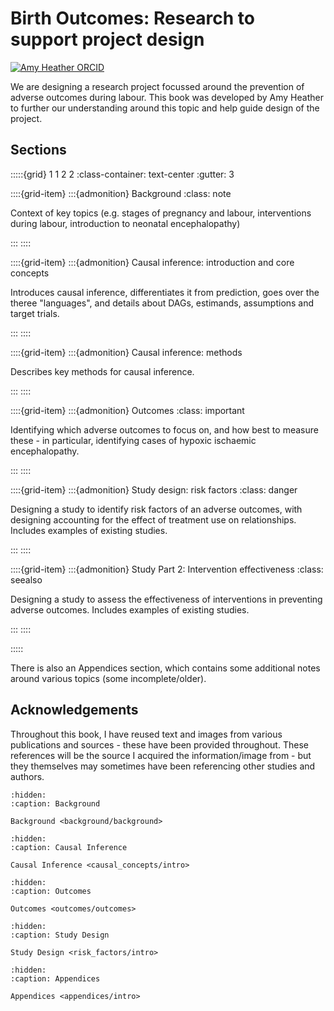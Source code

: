 # Birth Outcomes: Research to support project design

[![Amy Heather ORCID](https://img.shields.io/badge/Amy_Heather_ORCID:-0000--0002--6596--3479-brightgreen)](https://orcid.org/0000-0002-6596-3479)

We are designing a research project focussed around the prevention of adverse outcomes during labour. This book was developed by Amy Heather to further our understanding around this topic and help guide design of the project.

## Sections

:::::{grid} 1 1 2 2
:class-container: text-center
:gutter: 3

::::{grid-item}
:::{admonition} Background
:class: note

Context of key topics (e.g. stages of pregnancy and labour, interventions during labour, introduction to neonatal encephalopathy)

:::
::::

::::{grid-item}
:::{admonition} Causal inference: introduction and core concepts

Introduces causal inference, differentiates it from prediction, goes over the theree "languages", and details about DAGs, estimands, assumptions and target trials.

:::
::::

::::{grid-item}
:::{admonition} Causal inference: methods

Describes key methods for causal inference.

:::
::::

::::{grid-item}
:::{admonition} Outcomes
:class: important

Identifying which adverse outcomes to focus on, and how best to measure these - in particular, identifying cases of hypoxic ischaemic encephalopathy.

:::
::::

::::{grid-item}
:::{admonition} Study design: risk factors
:class: danger

Designing a study to identify risk factors of an adverse outcomes, with designing accounting for the effect of treatment use on relationships. Includes examples of existing studies.

:::
::::

::::{grid-item}
:::{admonition} Study Part 2: Intervention effectiveness
:class: seealso

Designing a study to assess the effectiveness of interventions in preventing adverse outcomes. Includes examples of existing studies.

:::
::::

:::::

There is also an Appendices section, which contains some additional notes around various topics (some incomplete/older).

## Acknowledgements

Throughout this book, I have reused text and images from various publications and sources - these have been provided throughout. These references will be the source I acquired the information/image from - but they themselves may sometimes have been referencing other studies and authors. 

```{toctree}
:hidden:
:caption: Background

Background <background/background>
```

```{toctree}
:hidden:
:caption: Causal Inference

Causal Inference <causal_concepts/intro>
```

```{toctree}
:hidden:
:caption: Outcomes

Outcomes <outcomes/outcomes>
```

```{toctree}
:hidden:
:caption: Study Design

Study Design <risk_factors/intro>
```

```{toctree}
:hidden:
:caption: Appendices

Appendices <appendices/intro>
```